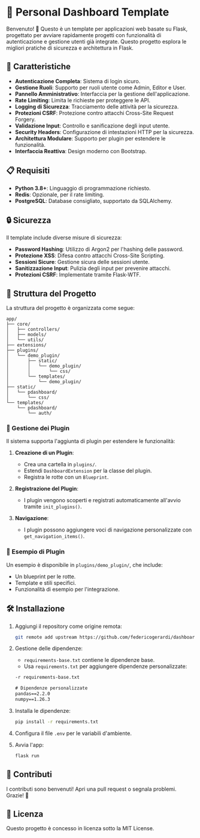 # 🌟 Personal Dashboard Template

Benvenuto! 👋 Questo è un template per applicazioni web basate su Flask, progettato per avviare rapidamente progetti con funzionalità di autenticazione e gestione utenti già integrate. Questo progetto esplora le migliori pratiche di sicurezza e architettura in Flask.

## 🚀 Caratteristiche

- **Autenticazione Completa**: Sistema di login sicuro.
- **Gestione Ruoli**: Supporto per ruoli utente come Admin, Editor e User.
- **Pannello Amministrativo**: Interfaccia per la gestione dell'applicazione.
- **Rate Limiting**: Limita le richieste per proteggere le API.
- **Logging di Sicurezza**: Tracciamento delle attività per la sicurezza.
- **Protezioni CSRF**: Protezione contro attacchi Cross-Site Request Forgery.
- **Validazione Input**: Controllo e sanificazione degli input utente.
- **Security Headers**: Configurazione di intestazioni HTTP per la sicurezza.
- **Architettura Modulare**: Supporto per plugin per estendere le funzionalità.
- **Interfaccia Reattiva**: Design moderno con Bootstrap.

## 📋 Requisiti

- **Python 3.8+**: Linguaggio di programmazione richiesto.
- **Redis**: Opzionale, per il rate limiting.
- **PostgreSQL**: Database consigliato, supportato da SQLAlchemy.

## 🔒 Sicurezza

Il template include diverse misure di sicurezza:

- **Password Hashing**: Utilizzo di Argon2 per l'hashing delle password.
- **Protezione XSS**: Difesa contro attacchi Cross-Site Scripting.
- **Sessioni Sicure**: Gestione sicura delle sessioni utente.
- **Sanitizzazione Input**: Pulizia degli input per prevenire attacchi.
- **Protezioni CSRF**: Implementate tramite Flask-WTF.

## 📂 Struttura del Progetto

La struttura del progetto è organizzata come segue:

```
app/
├── core/
│   ├── controllers/
│   ├── models/
│   └── utils/
├── extensions/
├── plugins/
│   └── demo_plugin/
│       ├── static/
│       │   └── demo_plugin/
│       │       └── css/
│       └── templates/
│           └── demo_plugin/
├── static/
│   └── pdashboard/
│       └── css/
└── templates/
    └── pdashboard/
        └── auth/
```

### 🧩 Gestione dei Plugin

Il sistema supporta l'aggiunta di plugin per estendere le funzionalità:

1. **Creazione di un Plugin**:
   - Crea una cartella in `plugins/`.
   - Estendi `DashboardExtension` per la classe del plugin.
   - Registra le rotte con un `Blueprint`.

2. **Registrazione del Plugin**:
   - I plugin vengono scoperti e registrati automaticamente all'avvio tramite `init_plugins()`.

3. **Navigazione**:
   - I plugin possono aggiungere voci di navigazione personalizzate con `get_navigation_items()`.

### 🎉 Esempio di Plugin

Un esempio è disponibile in `plugins/demo_plugin/`, che include:

- Un blueprint per le rotte.
- Template e stili specifici.
- Funzionalità di esempio per l'integrazione.

## 🛠️ Installazione

1. Aggiungi il repository come origine remota:
   ```bash
   git remote add upstream https://github.com/federicogerardi/dashboard-template.git
   ```

2. Gestione delle dipendenze:
   - `requirements-base.txt` contiene le dipendenze base.
   - Usa `requirements.txt` per aggiungere dipendenze personalizzate:
   ```requirements.txt
   -r requirements-base.txt

   # Dipendenze personalizzate
   pandas==2.2.0
   numpy==1.26.3
   ```

3. Installa le dipendenze:
   ```bash
   pip install -r requirements.txt
   ```

4. Configura il file `.env` per le variabili d'ambiente.
5. Avvia l'app:
   ```bash
   flask run
   ```

## 🤝 Contributi

I contributi sono benvenuti! Apri una pull request o segnala problemi. Grazie! 🙏

## 📄 Licenza

Questo progetto è concesso in licenza sotto la MIT License.